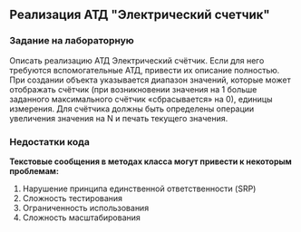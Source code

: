 ## Реализация АТД "Электрический счетчик"
### Задание на лабораторную
Описать реализацию АТД Электрический счётчик. Если для него требуются вспомогательные АТД, привести их описание полностью.
При создании объекта указывается диапазон значений, которые может отображать счётчик (при возникновении значения на 1 больше заданного максимального счётчик «сбрасывается» на 0), единицы измерения. Для счётчика должны быть определены операции увеличения значения на N и печать текущего значения.


### Недостатки кода
**Текстовые сообщения в методах класса могут привести к некоторым проблемам:**
1. Нарушение принципа единственной ответственности (SRP)
2. Сложность тестирования
3. Ограниченность использования
4. Сложность масштабирования
